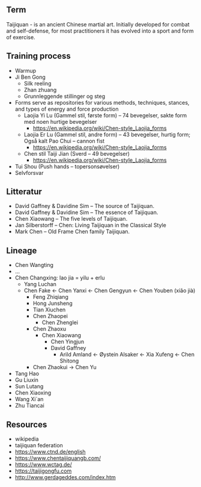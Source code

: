 ## Term
Taijiquan - is an ancient Chinese martial art. Initially developed for combat and self-defense, for most practitioners it has evolved into a sport and form of exercise.

## Training process
* Warmup
* Ji Ben Gong
  * Silk reeling
  * Zhan zhuang
  * Grunnleggende stillinger og steg
* Forms serve as repositories for various methods, techniques, stances, and types of energy and force production
  * Laojia Yi Lu (Gammel stil, første form) – 74 bevegelser, sakte form med noen hurtige bevegelser
    * https://en.wikipedia.org/wiki/Chen-style_Laojia_forms
  * Laojia Er Lu (Gammel stil, andre form) – 43 bevegelser, hurtig form;   Også kalt Pao Chui – cannon fist
    * https://en.wikipedia.org/wiki/Chen-style_Laojia_forms
  * Chen stil Taiji Jian (Sverd – 49 bevegelser)
    * https://en.wikipedia.org/wiki/Chen-style_Laojia_forms
* Tui Shou (Push hands – topersonsøvelser)
* Selvforsvar

## Litteratur
* David Gaffney & Davidine Sim – The source of Taijiquan.
* David Gaffney & Davidine Sim – The essence of Taijiquan.
* Chen Xiaowang – The five levels of Taijiquan.
* Jan Silberstorff – Chen: Living Taijiquan in the Classical Style
* Mark Chen – Old Frame Chen family Taijiquan.

## Lineage
* Chen Wangting
* ...
* Chen Changxing: lao jia = yilu + erlu
  * Yang Luchan
  * Chen Fake <- Chen Yanxi <- Chen Gengyun <- Chen Youben (xiǎo jià)
    * Feng Zhiqiang
    * Hong Junsheng
    * Tian Xiuchen
    * Chen Zhaopei
      * Chen Zhenglei
    * Chen Zhaoxu
      * Chen Xiaowang
        * Chen Yingjun 
        * David Gaffney
          * Arild Amland <- Øystein Alsaker <- Xia Xufeng <- Chen Shitong 
    * Chen Zhaokui -> Chen Yu
* Tang Hao
* Gu Liuxin
* Sun Lutang
* Chen Xiaoxing
* Wang Xi`an
* Zhu Tiancai

## Resources
* wikipedia
* taijiquan federation
* https://www.ctnd.de/english
* https://www.chentaijiquangb.com/
* https://www.wctag.de/
* https://taijigongfu.com
* http://www.gerdageddes.com/index.htm
